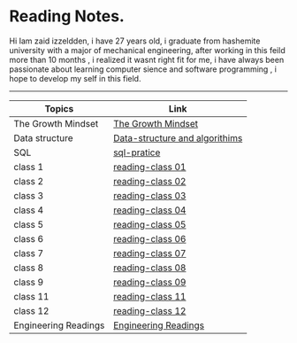 # Reading Notes.

Hi Iam zaid izzeldden, i have 27 years old, i graduate from hashemite university with a major of mechanical engineering, after working in this feild more than 10 months , i realized it wasnt right fit for me, i have always been passionate about learning computer sience and software programming , i hope to develop my self in this field. 

---


| Topics               | Link                                                          |
|----------------------|---------------------------------------------------------------|
| The Growth Mindset   | [The Growth Mindset](grouthMindmd)                            |
| Data structure       | [Data-structure and algorithims](data-tructure-algorithimsmd) |
| SQL                  | [sql-pratice](sql-practicingmd)                               |
| class 1              | [reading-class 01](reading-class01md)                         |
| class 2              | [reading-class 02](reading-class02md)                         |
| class 3              | [reading-class 03](reading-class03md)                         |
| class 4              | [reading-class 04](reading-class04.md)                        |
| class 5              | [reading-class 05](reading-class05.md)                        |
| class 6              | [reading-class 06](reading-class06.md)                        |
| class 7              | [reading-class 07](reading-class07.md)                        |
| class 8              | [reading-class 08](reading-class08.md)                        |
| class 9              | [reading-class 09](reading-class09.md)                        |
| class 11             | [reading-class 11](reading-class11.md)                        |
| class 12             | [reading-class 12](reading-class12.md)                        |
| Engineering Readings | [Engineering Readings](engineering-reading.md)                |


